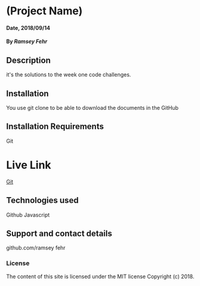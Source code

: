 # (Project Name)

#### Date, 2018/09/14

#### By *Ramsey Fehr*

## Description
it's the solutions to the week one code challenges.

## Installation
You use git clone to be able to download the documents in the GitHub

## Installation Requirements
Git


# Live Link
[Git](https://github.com/Draven0G/week1codechallenge)

## Technologies used
Github
Javascript

## Support and contact details
github.com/ramsey fehr

### License
The content of this site is licensed under the MIT license
Copyright (c) 2018.
